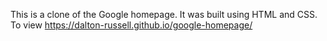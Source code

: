 This is a clone of the Google homepage.
It was built using HTML and CSS.
To view https://dalton-russell.github.io/google-homepage/

